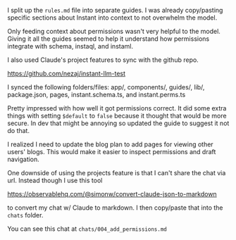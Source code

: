 I split up the `rules.md` file into separate guides. I
was already copy/pasting specific sections about Instant into context to not
overwhelm the model.

Only feeding context about permissions wasn't very helpful to the model. Giving
it all the guides seemed to help it understand how permissions integrate with
schema, instaql, and instaml.

I also used Claude's project features to sync with the github repo.

https://github.com/nezaj/instant-llm-test

I synced the following folders/files: app/, components/, guides/, lib/, package.json, pages, instant.schema.ts, and instant.perms.ts

Pretty impressed with how well it got permissions correct. It did some extra
things with setting `$default` to `false` because it thought that would be more
secure. In dev that might be annoying so updated the guide to suggest it not do that.

I realized I need to update the blog plan to add pages for viewing other users'
blogs. This would make it easier to inspect permissions and draft navigation.

One downside of using the projects feature is that I can't share the chat via
url. Instead though I use this tool

https://observablehq.com/@simonw/convert-claude-json-to-markdown

to convert my chat w/ Claude to markdown. I then copy/paste that into the
`chats` folder.

You can see this chat at `chats/004_add_permissions.md`
